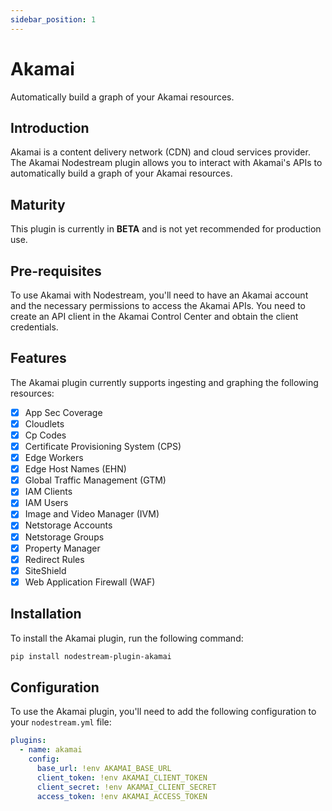 ```yaml
---
sidebar_position: 1
---
```


# Akamai

Automatically build a graph of your Akamai resources.


## Introduction

Akamai is a content delivery network (CDN) and cloud services provider. 
The Akamai Nodestream plugin allows you to interact with Akamai's APIs to automatically build a graph of your Akamai resources.

## Maturity 

This plugin is currently in **BETA** and is not yet recommended for production use.

## Pre-requisites

To use Akamai with Nodestream, you'll need to have an Akamai account and the necessary permissions to access the Akamai APIs.
You need to create an API client in the Akamai Control Center and obtain the client credentials.

## Features

The Akamai plugin currently supports ingesting and graphing the following resources:
- [x] App Sec Coverage
- [x] Cloudlets
- [x] Cp Codes
- [x] Certificate Provisioning System (CPS)
- [x] Edge Workers
- [x] Edge Host Names (EHN)
- [x] Global Traffic Management (GTM)
- [x] IAM Clients
- [x] IAM Users
- [x] Image and Video Manager (IVM)
- [x] Netstorage Accounts
- [x] Netstorage Groups
- [x] Property Manager
- [x] Redirect Rules
- [x] SiteShield
- [x] Web Application Firewall (WAF)

## Installation

To install the Akamai plugin, run the following command:

```bash
pip install nodestream-plugin-akamai
```

## Configuration

To use the Akamai plugin, you'll need to add the following configuration to your `nodestream.yml` file:

```yaml
plugins:
  - name: akamai
    config:
      base_url: !env AKAMAI_BASE_URL
      client_token: !env AKAMAI_CLIENT_TOKEN
      client_secret: !env AKAMAI_CLIENT_SECRET
      access_token: !env AKAMAI_ACCESS_TOKEN
```

